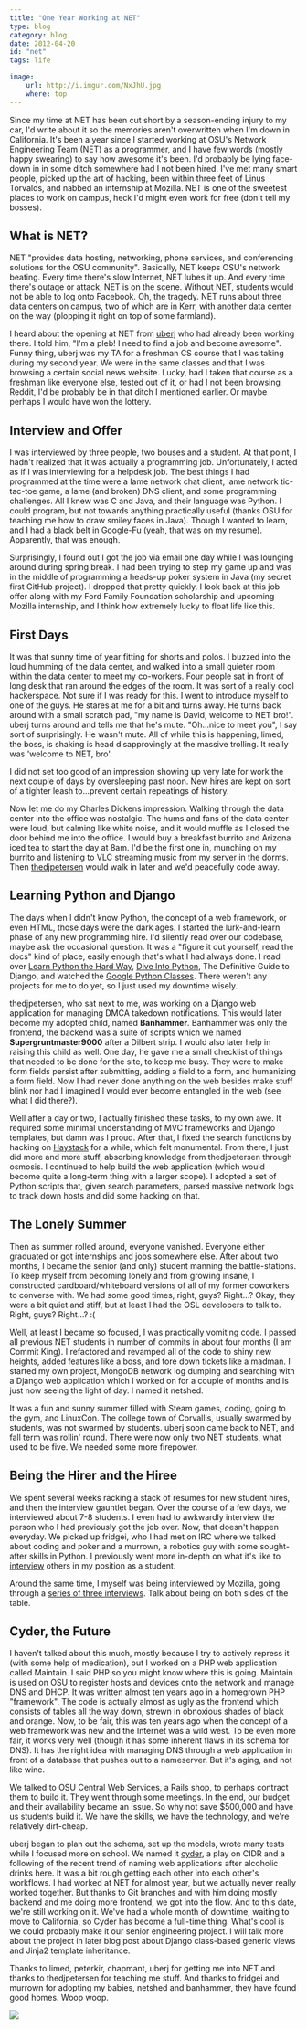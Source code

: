```yaml
---
title: "One Year Working at NET"
type: blog
category: blog
date: 2012-04-20
id: "net"
tags: life

image:
    url: http://i.imgur.com/NxJhU.jpg
    where: top
---
```


Since my time at NET has been cut short by a season-ending injury to my car,
I'd write about it so the memories aren't overwritten when I'm down in
California. It's been a year since I started working at OSU's Network
Engineering Team ([NET][net]) as a programmer, and I have few words (mostly
happy swearing) to say how awesome it's been. I'd probably be lying face-down
in in some ditch somewhere had I not been hired. I've met many smart people,
picked up the art of hacking, been within three feet of Linus Torvalds, and
nabbed an internship at Mozilla. NET is one of the sweetest places to work on
campus, heck I'd might even work for free (don't tell my bosses).

## What is NET?

NET "provides data hosting, networking, phone services, and conferencing
solutions for the OSU community". Basically, NET keeps OSU's network beating.
Every time there's slow Internet, NET lubes it up. And every time there's
outage or attack, NET is on the scene. Without NET, students would not be able
to log onto Facebook. Oh, the tragedy. NET runs about three data centers on
campus, two of which are in Kerr, with another data center on the way (plopping
it right on top of some farmland).

I heard about the opening at NET from [uberj](uberj) who had already been
working there. I told him, "I'm a pleb! I need to find a job and become
awesome". Funny thing, uberj was my TA for a freshman CS course that I was taking
during my second year.  We were in the same classes and that I was browsing a
certain social news website. Lucky, had I taken that course as a freshman like
everyone else, tested out of it, or had I not been browsing Reddit, I'd be
probably be in that ditch I mentioned earlier.  Or maybe perhaps I would have
won the lottery.

## Interview and Offer

I was interviewed by three people, two bouses and a student.  At that point, I
hadn't realized that it was actually a programming job. Unfortunately, I acted
as if I was interviewing for a helpdesk job. The best things I had programmed
at the time were a lame network chat client, lame network tic-tac-toe game, a
lame (and broken) DNS client, and some programming challenges. All I knew was C
and Java, and their language was Python. I could program, but not towards
anything practically useful (thanks OSU for teaching me how to draw smiley
faces in Java). Though I wanted to learn, and I had a black belt in Google-Fu
(yeah, that was on my resume). Apparently, that was enough.

Surprisingly, I found out I got the job via email one day while I was lounging
around during spring break. I had been trying to step my game up and was in the
middle of programming a heads-up poker system in Java (my secret first GitHub
project). I dropped that pretty quickly. I look back at this job offer along
with my Ford Family Foundation scholarship and upcoming Mozilla internship, and
I think how extremely lucky to float life like this.

## First Days

It was that sunny time of year fitting for shorts and polos. I buzzed into the
loud humming of the data center, and walked into a small quieter room within
the data center to meet my co-workers. Four people sat in front of long desk
that ran around the edges of the room. It was sort of a really cool
hackerspace. Not sure if I was ready for this. I went to introduce myself to
one of the guys. He stares at me for a bit and turns away. He turns back around
with a small scratch pad, "my name is David, welcome to NET bro!". uberj turns
around and tells me that he's mute. "Oh...nice to meet you", I say sort of
surprisingly. He wasn't mute. All of while this is happening, limed, the boss,
is shaking is head disapprovingly at the massive trolling. It really was
'welcome to NET, bro'.

I did not set too good of an impression showing up very late for work the next
couple of days by oversleeping past noon. New hires are kept on sort of a
tighter leash to...prevent certain repeatings of history.

Now let me do my Charles Dickens impression. Walking through the data center
into the office was nostalgic. The hums and fans of the data center were loud,
but calming like white noise, and it would muffle as I closed the door behind
me into the office. I would buy a breakfast burrito and Arizona iced tea to
start the day at 8am. I'd be the first one in, munching on my burrito and
listening to VLC streaming music from my server in the dorms. Then
[thedjpetersen][thedjpetersen] would walk in later and we'd peacefully code
away.

## Learning Python and Django

The days when I didn't know Python, the concept of a web framework, or even
HTML, those days were the dark ages. I started the lurk-and-learn phase of any
new programming hire. I'd silently read over our codebase, maybe ask the
occasional question. It was a "figure it out yourself, read the docs" kind of
place, easily enough that's what I had always done. I read over [Learn Python
the Hard Way][learnpython], [Dive Into Python][dive], The Definitive Guide to
Django, and watched the [Google Python Classes][pygoog]. There weren't any
projects for me to do yet, so I just used my downtime wisely.

thedjpetersen, who sat next to me, was working on a Django web application for
managing DMCA takedown notifications. This would later become my adopted child,
named **Banhammer**. Banhammer was only the frontend, the backend was a suite
of scripts which we named **Supergruntmaster9000** after a Dilbert strip. I
would also later help in raising this child as well. One day, he gave me a
small checklist of things that needed to be done for the site, to keep me busy.
They were to make form fields persist after submitting, adding a field to a
form, and humanizing a form field. Now I had never done anything on the web
besides make stuff blink nor had I imagined I would ever become entangled in
the web (see what I did there?).

Well after a day or two, I actually finished these tasks, to my own awe. It
required some minimal understanding of MVC frameworks and Django templates, but
damn was I proud. After that, I fixed the search functions by hacking on
[Haystack][haystack] for a while, which felt monumental. From there, I just did
more and more stuff, absorbing knowledge from thedjpetersen through osmosis. I
continued to help build the web application (which would become quite a
long-term thing with a larger scope). I adopted a set of Python scripts that,
given search parameters, parsed massive network logs to track down hosts and
did some hacking on that.

## The Lonely Summer

Then as summer rolled around, everyone vanished. Everyone either graduated
or got internships and jobs somewhere else. After about two months, I became
the senior (and only) student manning the battle-stations. To keep myself from
becoming lonely and from growing insane, I constructed cardboard/whiteboard
versions of all of my former coworkers to converse with. We had some good
times, right, guys? Right...? Okay, they were a bit quiet and stiff, but at
least I had the OSL developers to talk to. Right, guys? Right...? :(

Well, at least I became so focused, I was practically vomiting code. I passed
all previous NET students in number of commits in about four months (I am
Commit King). I refactored and revamped all of the code to shiny new heights,
added features like a boss, and tore down tickets like a madman. I started my
own project, MongoDB network log dumping and searching with a Django web
application which I worked on for a couple of months and is just now seeing
the light of day. I named it netshed.

It was a fun and sunny summer filled with Steam games, coding, going to the
gym, and LinuxCon. The college town of Corvallis, usually swarmed by students,
was not swarmed by students. uberj soon came back to NET, and fall term was
rollin' round. There were now only two NET students, what used to be five. We
needed some more firepower.

## Being the Hirer and the Hiree

We spent several weeks racking a stack of resumes for new student hires, and
then the interview gauntlet began. Over the course of a few days, we
interviewed about 7-8 students. I even had to awkwardly interview the person
who I had previously got the job over. Now, that doesn't happen everyday. We
picked up fridgei, who I had met on IRC where we talked about coding and poker
and a murrown, a robotics guy with some sought-after skills in Python. I
previously went more in-depth on what it's like to
[interview](/blog/interviewing) others in my position as a student.

Around the same time, I myself was being interviewed by Mozilla, going through
a [series of three interviews](/blog/20111109-mozilla/). Talk about being
on both sides of the table.

## Cyder, the Future

I haven't talked about this much, mostly because I try to actively repress it
(with some help of medication), but I worked on a PHP web application called
Maintain. I said PHP so you might know where this is going. Maintain is used on
OSU to register hosts and devices onto the network and manage DNS and DHCP. It
was written almost ten years ago in a homegrown PHP "framework". The code is
actually almost as ugly as the frontend which consists of tables all the way
down, strewn in obnoxious shades of black and orange. Now, to be fair, this
was ten years ago when the concept of a web framework was new and the Internet
was a wild west. To be even more fair, it works very well (though it has some
inherent flaws in its schema for DNS). It has the right idea with managing DNS
through a web application in front of a database that pushes out to a
nameserver. But it's aging, and not like wine.

We talked to OSU Central Web Services, a Rails shop, to perhaps contract them
to build it. They went through some meetings. In the end, our budget and their
availability became an issue. So why not save $500,000 and have us students
build it. We have the skills, we have the technology, and we're relatively
dirt-cheap.

uberj began to plan out the schema, set up the models, wrote many tests while I
focused more on school. We named it [cyder][cyder], a play on CIDR and a
following of the recent trend of naming web applications after alcoholic drinks
here. It was a bit rough getting each other into each other's workflows. I had
worked at NET for almost year, but we actually never really worked together.
But thanks to Git branches and with him doing mostly backend and me doing more
frontend, we got into the flow. And to this date, we're still working on it.
We've had a whole month of downtime, waiting to move to California, so Cyder
has become a full-time thing. What's cool is we could probably make it our
senior engineering project. I will talk more about the project in later blog
post about Django class-based generic views and Jinja2 template inheritance.

Thanks to limed, peterkir, chapmant, uberj for getting me into NET and thanks
to thedjpetersen for teaching me stuff. And thanks to fridgei and murrown for
adopting my babies, netshed and banhammer, they have found good homes. Woop
woop.

<img src="http://i.imgur.com/fQNUQ.gif"></img>

[net]:http://oregonstate.edu/net
[uberj]:http://uberj.com
[thedjpetersen]:http://thedjpetersen.github.com
[dive]:http://diveintopython.net
[pygoog]:http://www.youtube.com/watch?v=tKTZoB2Vjuk
[learnpython]:http://learnpythonthehardway.org
[haystack]:http://haystacksearch.org
[cyder]:http://github.com/uberj/cyder/

